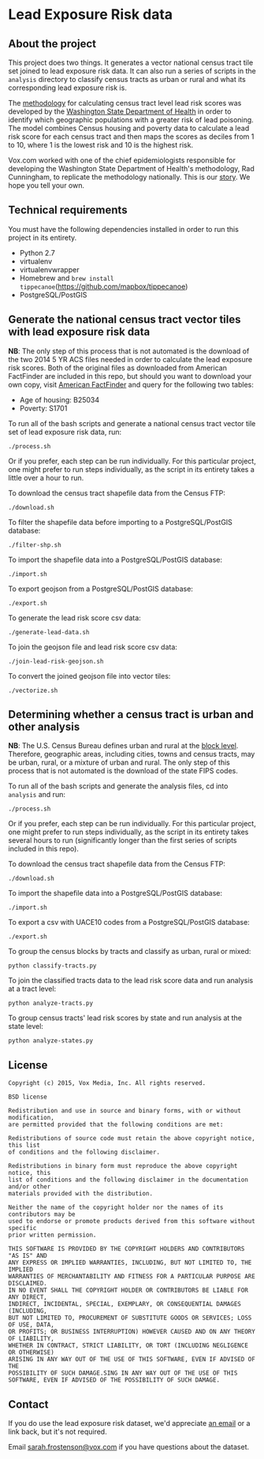 # Lead Exposure Risk data

## About the project
This project does two things. It generates a vector national census tract tile set joined to lead exposure risk data. It can also run a series of scripts in the `analysis` directory to classify census tracts as urban or rural and what its corresponding lead exposure risk is.

The [methodology](https://assets.documentcloud.org/documents/2644455/Expert-Panel-Childhood-Lead-Screening-Guidelines.pdf) for calculating census tract level lead risk scores was developed by the [Washington State Department of Health](https://fortress.wa.gov/doh/wtn/WTNIBL/) in order to identify which geographic populations with a greater risk of lead poisoning. The model combines Census housing and poverty data to calculate a lead risk score for each census tract and then maps the scores as deciles from 1 to 10, where 1 is the lowest risk and 10 is the highest risk.

Vox.com worked with one of the chief epidemiologists responsible for developing the Washington State Department of Health's methodology, Rad Cunningham, to replicate the methodology nationally. This is our [story](http://www.vox.com/a/vox-lead-exposure-risk-map). We hope you tell your own.

## Technical requirements
You must have the following dependencies installed in order to run this project in its entirety.

* Python 2.7
* virtualenv
* virtualenvwrapper
* Homebrew and `brew install tippecanoe`(https://github.com/mapbox/tippecanoe)
* PostgreSQL/PostGIS

## Generate the national census tract vector tiles with lead exposure risk data
**NB**: The only step of this process that is not automated is the download of the two 2014 5 YR ACS files needed in order to calculate the lead exposure risk scores. Both of the original files as downloaded from American FactFinder are included in this repo, but should you want to download your own copy, visit [American FactFinder](http://factfinder.census.gov/faces/nav/jsf/pages/index.xhtml) and query for the following two tables:
  - Age of housing: B25034
  - Poverty: S1701​

To run all of the bash scripts and generate a national census tract vector tile set of lead exposure risk data, run:

    ./process.sh

Or if you prefer, each step can be run individually. For this particular project, one might prefer to run steps individually, as the script in its entirety takes a little over a hour to run.

To download the census tract shapefile data from the Census FTP:

    ./download.sh

To filter the shapefile data before importing to a PostgreSQL/PostGIS database:

    ./filter-shp.sh

To import the shapefile data into a PostgreSQL/PostGIS database:

    ./import.sh

To export geojson from a PostgreSQL/PostGIS database:

    ./export.sh

To generate the lead risk score csv data:

    ./generate-lead-data.sh

To join the geojson file and lead risk score csv data:

    ./join-lead-risk-geojson.sh

To convert the joined geojson file into vector tiles:

    ./vectorize.sh

## Determining whether a census tract is urban and other analysis
**NB**: The U.S. Census Bureau defines urban and rural at the [block level](https://ask.census.gov/faq.php?id=5000&faqId=6403). Therefore, geographic areas, including cities, towns and census tracts, may be urban, rural, or a mixture of urban and rural. The only step of this process that is not automated is the download of the state FIPS codes.

To run all of the bash scripts and generate the analysis files, cd into `analysis` and run:

    ./process.sh

Or if you prefer, each step can be run individually. For this particular project, one might prefer to run steps individually, as the script in its entirety takes several hours to run (significantly longer than the first series of scripts included in this repo).

To download the census tract shapefile data from the Census FTP:

    ./download.sh

To import the shapefile data into a PostgreSQL/PostGIS database:

    ./import.sh

To export a csv with UACE10 codes from a PostgreSQL/PostGIS database:

    ./export.sh

To group the census blocks by tracts and classify as urban, rural or mixed:

    python classify-tracts.py

To join the classified tracts data to the lead risk score data and run analysis at a tract level:

    python analyze-tracts.py

To group census tracts' lead risk scores by state and run analysis at the state level:

    python analyze-states.py

## License
```
Copyright (c) 2015, Vox Media, Inc. All rights reserved.

BSD license

Redistribution and use in source and binary forms, with or without modification,
are permitted provided that the following conditions are met:

Redistributions of source code must retain the above copyright notice, this list
of conditions and the following disclaimer.

Redistributions in binary form must reproduce the above copyright notice, this
list of conditions and the following disclaimer in the documentation and/or other
materials provided with the distribution.

Neither the name of the copyright holder nor the names of its contributors may be
used to endorse or promote products derived from this software without specific
prior written permission.

THIS SOFTWARE IS PROVIDED BY THE COPYRIGHT HOLDERS AND CONTRIBUTORS "AS IS" AND
ANY EXPRESS OR IMPLIED WARRANTIES, INCLUDING, BUT NOT LIMITED TO, THE IMPLIED
WARRANTIES OF MERCHANTABILITY AND FITNESS FOR A PARTICULAR PURPOSE ARE DISCLAIMED.
IN NO EVENT SHALL THE COPYRIGHT HOLDER OR CONTRIBUTORS BE LIABLE FOR ANY DIRECT,
INDIRECT, INCIDENTAL, SPECIAL, EXEMPLARY, OR CONSEQUENTIAL DAMAGES (INCLUDING,
BUT NOT LIMITED TO, PROCUREMENT OF SUBSTITUTE GOODS OR SERVICES; LOSS OF USE, DATA,
OR PROFITS; OR BUSINESS INTERRUPTION) HOWEVER CAUSED AND ON ANY THEORY OF LIABILITY,
WHETHER IN CONTRACT, STRICT LIABILITY, OR TORT (INCLUDING NEGLIGENCE OR OTHERWISE)
ARISING IN ANY WAY OUT OF THE USE OF THIS SOFTWARE, EVEN IF ADVISED OF THE
POSSIBILITY OF SUCH DAMAGE.SING IN ANY WAY OUT OF THE USE OF THIS SOFTWARE, EVEN IF ADVISED OF THE POSSIBILITY OF SUCH DAMAGE.
```

## Contact

If you do use the lead exposure risk dataset, we'd appreciate [an email](mailto:editorialapps@voxmedia.com) or a link back, but it's not required.

Email [sarah.frostenson@vox.com](mailto:sarah.frostenson@vox.com) if you have questions about the dataset.
